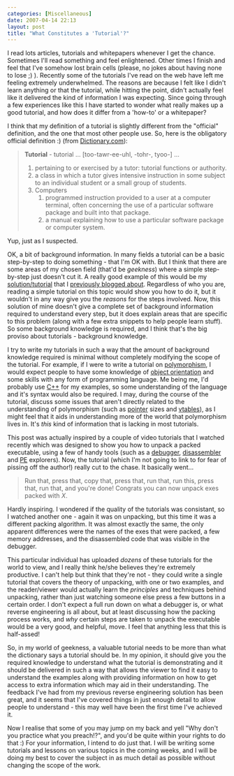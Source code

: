 ```yaml
---
categories: [Miscellaneous]
date: 2007-04-14 22:13
layout: post
title: "What Constitutes a 'Tutorial'?"
---
```

I read lots articles, tutorials and whitepapers whenever I get the chance. Sometimes I'll read something and feel enlightened. Other times I finish and feel that I've somehow lost brain cells (please, no jokes about having none to lose ;) ). Recently some of the tutorials I've read on the web have left me feeling extremely underwhelmed. The reasons are because I felt like I didn't learn anything or that the tutorial, while hitting the point, didn't actually feel like it delivered the kind of information I was expecting. Since going through a few experiences like this I have started to wonder what really makes up a good tutorial, and how does it differ from a 'how-to' or a whitepaper?

I think that my definition of a tutorial is slightly different from the "official" definition, and the one that most other people use. So, here is the obligatory official definition :) (from <a href="http://www.dictionary.com/" title="Dictionary.com" target="_blank">Dictionary.com</a>):<blockquote><p><strong>Tutorial</strong> - tutorial      ... [too-tawr-ee-uhl, -tohr-, tyoo-] ...</p><ol><li>pertaining to or exercised by a tutor: tutorial functions or authority.</li><li>a class in which a tutor gives intensive instruction in some subject to an individual student or a small group of students.</li><li>Computers<ol><li>programmed instruction provided to a user at a computer terminal, often concerning the use of a particular software package and built into that package.</li><li>a manual explaining how to use a particular software package or computer system.</li></ol></li></ol></blockquote>Yup, just as I suspected.

OK, a bit of background information. In many fields a tutorial can be a basic step-by-step to doing something - that I'm OK with. But I think that there are some areas of my chosen field (that'd be <em>geekness</em>) where a simple step-by-step just doesn't cut it. A really good example of this would be my <a href="/uploads/2007/04/silver-directx-solution-thecolonial.zip" title="DirectX Crackme Solution">solution/tutorial</a> that I <a href="/posts/reversing-directx-blowfish/trackback/" title="Reversing DirectX &amp; Blowfish">previously blogged about</a>. Regardless of who you are, reading a simple tutorial on this topic would show you how to do it, but it wouldn't in any way give you the <em>reasons</em> for the steps involved. Now, this solution of mine doesn't give a complete set of background information required to understand every step, but it does explain areas that are specific to this problem (along with a few extra snippets to help people learn stuff). So some background knowledge is required, and I think that's the big proviso about tutorials - background knowledge.

I try to write my tutorials in such a way that the amount of background knowledge required is minimal without completely modifying the scope of the tutorial. For example, if I were to write a tutorial on <a href="http://en.wikipedia.org/wiki/Polymorphism_(computer_science)" title="Polymorphism" target="_blank">polymorphism</a>, I would expect people to have some knowledge of <a href="http://en.wikipedia.org/wiki/Object-oriented_programming" title="Object-Oriented Programming" target="_blank">object orientation</a> and some skills with any form of programming language.  Me being me, I'd probably use <a href="http://en.wikipedia.org/wiki/C++" title="C++" target="_blank">C++</a> for my examples, so some understanding of the language and it's syntax would also be required.  I may, during the course of the tutorial, discuss some issues that aren't directly related to the understanding of polymorphism (such as <a href="http://en.wikipedia.org/wiki/Pointer" title="Pointer" target="_blank">pointer</a> sizes and <a href="http://en.wikipedia.org/wiki/Virtual_table" title="Virtual Tables" target="_blank">vtables</a>), as I might feel that it aids in understanding more of the world that polymorphism lives in.  It's <em>this</em> kind of information that is lacking in most tutorials.

This post was actually inspired by a couple of video tutorials that I watched recently which was designed to show you how to unpack a packed executable, using a few of handy tools (such as a <a href="http://en.wikipedia.org/wiki/Debugger" title="Debugger" target="_blank">debugger</a>, <a href="http://en.wikipedia.org/wiki/Disassembler" title="Disassembler" target="_blank">disassembler</a> and <a href="http://en.wikipedia.org/wiki/Portable_Executable" title="Portable Executable" target="_blank">PE</a> explorers). Now, the tutorial (which I'm not going to link to for fear of pissing off the author!) really cut to the chase. It basically went...<blockquote><p>Run that, press that, copy that, press that, run that, run this, press that, run that, and you're done! Congrats you can now unpack exes packed with <em>X</em>.</p></blockquote>Hardly inspiring. I wondered if the quality of the tutorials was consistant, so I watched another one - again it was on unpacking, but this time it was a different packing algorithm. It was almost exactly the same, the only apparent differences were the names of the exes that were packed, a few memory addresses, and the disassembled code that was visible in the debugger.

This particular individual has uploaded <em>dozens</em> of these tutorials for the world to view, and I really think he/she believes they're extremely productive. I can't help but think that they're not - they could write a single tutorial that covers the theory of unpacking, with one or two examples, and the reader/viewer would actually learn the <em>principles</em> and techniques behind unpacking, rather than just watching someone else press a few buttons in a certain order. I don't expect a full run down on what a debugger is, or what reverse engineering is all about, but at least discussing how the packing process works, and <em>why</em> certain steps are taken to unpack the executable would be a very good, and helpful, move. I feel that anything less that this is half-assed!

So, in my world of geekness, a valuable tutorial needs to be more than what the dictionary says a tutorial should be.  In my opinion, it should give you the required knowledge to understand what the tutorial is demonstrating and it should be delivered in such a way that allows the viewer to find it easy to understand the examples along with providing information on how to get access to extra information which may aid in their understanding. The feedback I've had from my previous reverse engineering solution has been great, and it seems that I've covered things in just enough detail to allow people to understand - this may well have been the first time I've achieved it.

Now I realise that some of you may jump on my back and yell "Why don't you practice what you preach!?", and you'd be quite within your rights to do that :) For your information, I intend to do just that. I will be writing some tutorials and lessons on various topics in the coming weeks, and I will be doing my best to cover the subject in as much detail as possible without changing the scope of the work.

